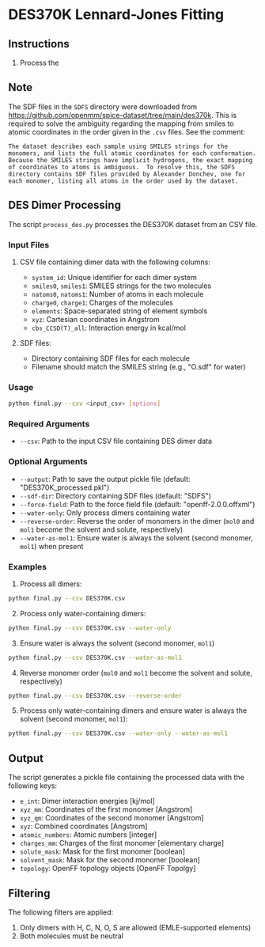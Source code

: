 # DES370K Lennard-Jones Fitting

## Instructions

1. Process the 


## Note

The SDF files in the `SDFS` directory were downloaded from https://github.com/openmm/spice-dataset/tree/main/des370k. This is required to solve the ambiguity regarding the mapping from smiles to atomic coordinates in the order given in the `.csv` files. See the comment:

    The dataset describes each sample using SMILES strings for the monomers, and lists the full atomic coordinates for each conformation.  Because the SMILES strings have implicit hydrogens, the exact mapping of coordinates to atoms is ambiguous.  To resolve this, the SDFS directory contains SDF files provided by Alexander Donchev, one for each monomer, listing all atoms in the order used by the dataset.

## DES Dimer Processing

The script `process_des.py` processes the DES370K dataset from an CSV file.


### Input Files

1. CSV file containing dimer data with the following columns:
   - `system_id`: Unique identifier for each dimer system
   - `smiles0`, `smiles1`: SMILES strings for the two molecules
   - `natoms0`, `natoms1`: Number of atoms in each molecule
   - `charge0`, `charge1`: Charges of the molecules
   - `elements`: Space-separated string of element symbols
   - `xyz`: Cartesian coordinates in Angstrom
   - `cbs_CCSD(T)_all`: Interaction energy in kcal/mol

2. SDF files:
   - Directory containing SDF files for each molecule
   - Filename should match the SMILES string (e.g., "O.sdf" for water)

### Usage

```bash
python final.py --csv <input_csv> [options]
```

### Required Arguments

- `--csv`: Path to the input CSV file containing DES dimer data

### Optional Arguments

- `--output`: Path to save the output pickle file (default: "DES370K_processed.pkl")
- `--sdf-dir`: Directory containing SDF files (default: "SDFS")
- `--force-field`: Path to the force field file (default: "openff-2.0.0.offxml")
- `--water-only`: Only process dimers containing water
- `--reverse-order`: Reverse the order of monomers in the dimer (`mol0` and `mol1` become the solvent and solute, respectively)
- `--water-as-mol1`: Ensure water is always the solvent (second monomer, `mol1`) when present

### Examples

1. Process all dimers:
```bash
python final.py --csv DES370K.csv
```

2. Process only water-containing dimers:
```bash
python final.py --csv DES370K.csv --water-only
```

3. Ensure water is always the solvent (second monomer, `mol1`)
```bash
python final.py --csv DES370K.csv --water-as-mol1
```

4. Reverse monomer order (`mol0` and `mol1` become the solvent and solute, respectively)
```bash
python final.py --csv DES370K.csv --reverse-order
```

5. Process only water-containing dimers and ensure water is always the solvent (second monomer, `mol1`):
```bash
python final.py --csv DES370K.csv --water-only --water-as-mol1
```

## Output

The script generates a pickle file containing the processed data with the following keys:
- `e_int`: Dimer interaction energies [kj/mol]
- `xyz_mm`: Coordinates of the first monomer [Angstrom]
- `xyz_qm`: Coordinates of the second monomer [Angstrom]
- `xyz`: Combined coordinates [Angstrom]
- `atomic_numbers`: Atomic numbers [integer] 
- `charges_mm`: Charges of the first monomer [elementary charge]
- `solute_mask`: Mask for the first monomer [boolean]
- `solvent_mask`: Mask for the second monomer [boolean]
- `topology`: OpenFF topology objects [OpenFF Topolgy]

## Filtering

The following filters are applied:

1. Only dimers with H, C, N, O, S are allowed (EMLE-supported elements)
2. Both molecules must be neutral
